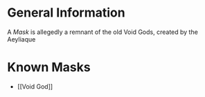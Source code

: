 # General Information
A *Mask* is allegedly a remnant of the old Void Gods, created by the Aeyliaque

# Known Masks
- [[Void God]]
